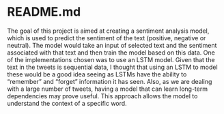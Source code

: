 # README.md

The goal of this project is aimed at creating a sentiment analysis model, which is used to predict the sentiment of the text (positive, negative or neutral). The model would take an input of selected text and the sentiment associated with that text and then train the model based on this data.
One of the implementations chosen was to use an LSTM model. Given that the text in the tweets is sequential data, I thought that using an LSTM to model these would be a good idea seeing as LSTMs have the ability to “remember” and “forget” information it has seen. Also, as we are dealing with a large number of tweets, having a model that can learn long-term dependencies may prove useful. This approach allows the model to understand the context of a specific word.
